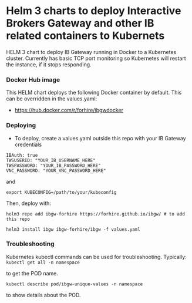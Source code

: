 # Helm 3 charts to deploy Interactive Brokers Gateway and other IB related containers to Kubernets

HELM 3 chart to deploy IB Gateway running in Docker to a Kubernetes cluster. Currently has basic TCP port monitoring so Kubernetes will restart the instance, if it stops responding.

### Docker Hub image

This HELM chart deploys the following Docker container by default. This can be overridden in the values.yaml:

* https://hub.docker.com/r/forhire/ibgwdocker

### Deploying

* To deploy, create a values.yaml outside this repo with your IB Gateway credentials

```
IBAuth: true
TWSUSERID: "YOUR_IB_USERNAME_HERE"
TWSPASSWORD: "YOUR_IB_PASSWORD_HERE"
VNC_PASSWORD: "YOUR_VNC_PASSWORD_HERE"
```

and 

```export KUBECONFIG=/path/to/your/kubeconfig```

Then, deploy with:

```
helm3 repo add ibgw-forhire https://forhire.github.io/ibgw/ # to add this repo

helm3 install ibgw ibgw-forhire/ibgw -f values.yaml 
```

### Troubleshooting

Kubernetes kubectl commands can be used for troubleshooting. Typically:
```kubectl get all -n namespace```

to get the POD name.

```kubectl describe pod/ibgw-unique-values -n namespace```

to show details about the POD. 

